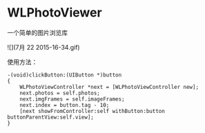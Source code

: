 # WLPhotoViewer
一个简单的图片浏览库

![](7月 22 2015-16-34.gif)

使用方法：


<pre><code>-(void)clickButton:(UIButton *)button
{
    WLPhotoViewController *next = [WLPhotoViewController new];
    next.photos = self.photos;
    next.imgFrames = self.imageFrames;
    next.index = button.tag - 10;
    [next showFromController:self withButton:button buttonParentView:self.view];
}
</code></pre>
